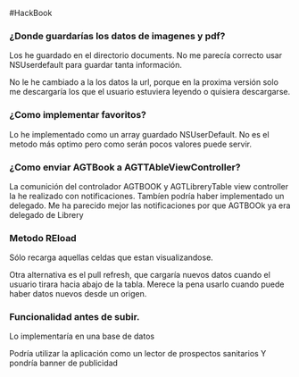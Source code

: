 #HackBook

### ¿Donde guardarías los datos de imagenes y pdf?
Los he guardado en el directorio documents. No me parecía correcto usar NSUserdefault para guardar tanta información.

No le he cambiado a la los datos la url, porque en la proxima versión solo me descargaría los que el usuario estuviera leyendo o quisiera descargarse.

### ¿Como implementar favoritos?
Lo he implementado como un array guardado NSUserDefault. No es el metodo más optimo pero como serán pocos valores puede servir.

### ¿Como enviar AGTBook a AGTTAbleViewController?

La comunición del controlador AGTBOOK y AGTLibreryTable view controller la he realizado con notificaciones. Tambíen podría haber implementado un delegado. Me ha parecido mejor las notificaciones por que AGTBOOk ya era delegado de Librery

### Metodo REload
Sólo recarga aquellas celdas que estan visualizandose.

Otra alternativa es el pull refresh, que cargaría nuevos datos cuando el usuario tirara hacia abajo de la tabla. Merece la pena usarlo cuando puede haber datos nuevos desde un origen.

### Funcionalidad antes de subir.

Lo implementaría en una base de datos

Podría utilizar la aplicación como un lector de prospectos sanitarios
Y pondría banner de publicidad




